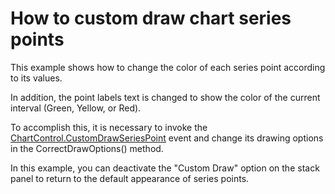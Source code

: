 # How to custom draw chart  series points 


<p>This example shows how to change the color of each series point according to its values. <br />
</p><p>In addition, the point labels text is changed to show the color of the current interval (Green, Yellow, or Red).<br />
</p><p>To accomplish this, it is necessary to invoke the <a href="http://documentation.devexpress.com/#Silverlight/DevExpressXpfChartsChartControl"><u>ChartControl.CustomDrawSeriesPoint</u></a> event and change its drawing options in the CorrectDrawOptions() method.<br />
</p><p>In this example, you can deactivate the "Custom Draw" option on the stack panel to return to the default appearance of series points. </p><br />


<br/>


